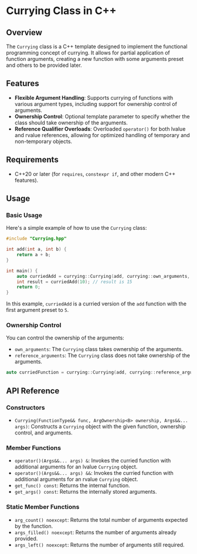# Currying Class in C++

## Overview

The `Currying` class is a C++ template designed to implement the functional programming concept of currying. It allows for partial application of function arguments, creating a new function with some arguments preset and others to be provided later.

## Features

- **Flexible Argument Handling**: Supports currying of functions with various argument types, including support for ownership control of arguments.
- **Ownership Control**: Optional template parameter to specify whether the class should take ownership of the arguments.
- **Reference Qualifier Overloads**: Overloaded `operator()` for both lvalue and rvalue references, allowing for optimized handling of temporary and non-temporary objects.

## Requirements

- C++20 or later (for `requires`, `constexpr if`, and other modern C++ features).

## Usage

### Basic Usage

Here's a simple example of how to use the `Currying` class:

```cpp
#include "Currying.hpp"

int add(int a, int b) {
    return a + b;
}

int main() {
    auto curriedAdd = currying::Currying(add, currying::own_arguments, 5);
    int result = curriedAdd(10); // result is 15
    return 0;
}
```

In this example, `curriedAdd` is a curried version of the `add` function with the first argument preset to `5`.

### Ownership Control

You can control the ownership of the arguments:

- `own_arguments`: The `Currying` class takes ownership of the arguments.
- `reference_arguments`: The `Currying` class does not take ownership of the arguments.

```cpp
auto curriedFunction = currying::Currying(add, currying::reference_arguments, 5);
```
## API Reference

### Constructors

- `Currying(FunctionType&& func, ArgOwnership<B> ownership, Args&&... args)`: Constructs a `Currying` object with the given function, ownership control, and arguments.

### Member Functions

- `operator()(Args&&... args) &`: Invokes the curried function with additional arguments for an lvalue `Currying` object.
- `operator()(Args&&... args) &&`: Invokes the curried function with additional arguments for an rvalue `Currying` object.
- `get_func() const`: Returns the internal function.
- `get_args() const`: Returns the internally stored arguments.

### Static Member Functions

- `arg_count() noexcept`: Returns the total number of arguments expected by the function.
- `args_filled() noexcept`: Returns the number of arguments already provided.
- `args_left() noexcept`: Returns the number of arguments still required.

